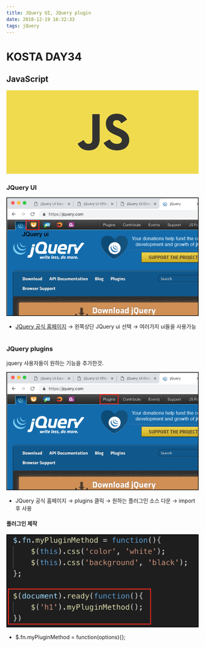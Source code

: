 ```yaml
---
title: JQuery UI, JQuery plugin
date: 2018-12-19 16:32:33
tags: jQuery
---
```

# KOSTA DAY34
## JavaScript
![JS](/images/JS_logo.png)

### JQuery UI
![JS](/images/javascript/JS06-01.png)
- [JQuery 공식 홈페이지](https://jquery.com/) → 왼쪽상단 JQuery ui 선택 → 여러가지 ui들을 사용가능
<br><br>

### JQuery plugins
jquery 사용자들이 원하는 기능을 추가한것.

![JS](/images/javascript/JS06-02.png)
- JQuery 공식 홈페이지 → plugins 클릭 → 원하는 플러그인 소스 다운 → import 후 사용

#### 플러그인 제작
![JS](/images/javascript/JS06-03.png)
- $.fn.myPluginMethod = function(options){};
<br><br>
